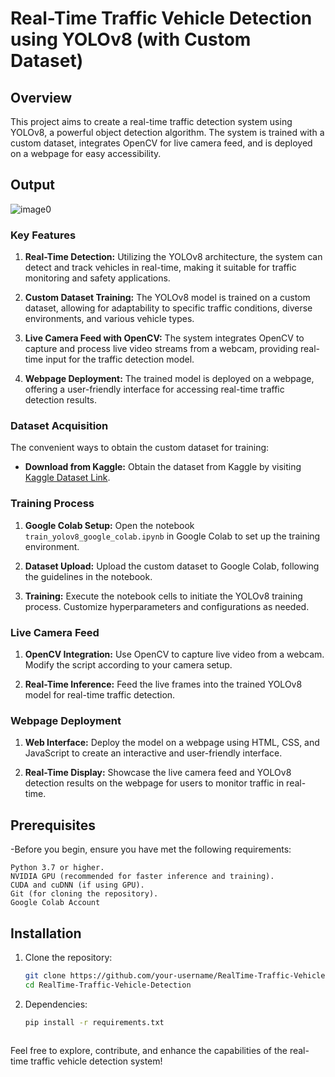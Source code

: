 # Real-Time Traffic Vehicle Detection using YOLOv8 (with Custom Dataset)

## Overview

This project aims to create a real-time traffic detection system using YOLOv8, a powerful object detection algorithm. The system is trained with a custom dataset, integrates OpenCV for live camera feed, and is deployed on a webpage for easy accessibility.

## Output
![image0](https://github.com/Kamal934/RealTime-Traffic-vehicle-detection/assets/110932441/765cb2c2-ecaf-4971-9602-fcbde03998c1)

### Key Features

1. **Real-Time Detection:** Utilizing the YOLOv8 architecture, the system can detect and track vehicles in real-time, making it suitable for traffic monitoring and safety applications.

2. **Custom Dataset Training:** The YOLOv8 model is trained on a custom dataset, allowing for adaptability to specific traffic conditions, diverse environments, and various vehicle types.

3. **Live Camera Feed with OpenCV:** The system integrates OpenCV to capture and process live video streams from a webcam, providing real-time input for the traffic detection model.

4. **Webpage Deployment:** The trained model is deployed on a webpage, offering a user-friendly interface for accessing real-time traffic detection results.

### Dataset Acquisition

The convenient ways to obtain the custom dataset for training:
- **Download from Kaggle:** Obtain the dataset from Kaggle by visiting [Kaggle Dataset Link]((https://www.kaggle.com/datasets/saumyapatel/traffic-vehicles-object-detection)).

### Training Process

1. **Google Colab Setup:** Open the notebook `train_yolov8_google_colab.ipynb` in Google Colab to set up the training environment.

2. **Dataset Upload:** Upload the custom dataset to Google Colab, following the guidelines in the notebook.

3. **Training:** Execute the notebook cells to initiate the YOLOv8 training process. Customize hyperparameters and configurations as needed.

### Live Camera Feed

1. **OpenCV Integration:** Use OpenCV to capture live video from a webcam. Modify the script according to your camera setup.

2. **Real-Time Inference:** Feed the live frames into the trained YOLOv8 model for real-time traffic detection.

### Webpage Deployment

1. **Web Interface:** Deploy the model on a webpage using HTML, CSS, and JavaScript to create an interactive and user-friendly interface.

2. **Real-Time Display:** Showcase the live camera feed and YOLOv8 detection results on the webpage for users to monitor traffic in real-time.


## Prerequisites

-Before you begin, ensure you have met the following requirements:

    Python 3.7 or higher.
    NVIDIA GPU (recommended for faster inference and training).
    CUDA and cuDNN (if using GPU).
    Git (for cloning the repository).
    Google Colab Account

## Installation

1. Clone the repository:

   ```bash
   git clone https://github.com/your-username/RealTime-Traffic-Vehicle-Detection.git
   cd RealTime-Traffic-Vehicle-Detection

2. Dependencies:

   ```bash
   pip install -r requirements.txt



Feel free to explore, contribute, and enhance the capabilities of the real-time traffic vehicle detection system!
